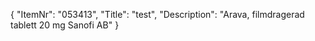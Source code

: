{
  "ItemNr": "053413",
  "Title": "test",
  "Description": "Arava, filmdragerad tablett 20 mg Sanofi AB"
}